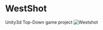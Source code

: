 # WestShot
Unity3d Top-Down game project
![Westshot](https://user-images.githubusercontent.com/96499753/233746841-e6eac183-b2cc-42b1-845f-d5d0523c0095.png)
